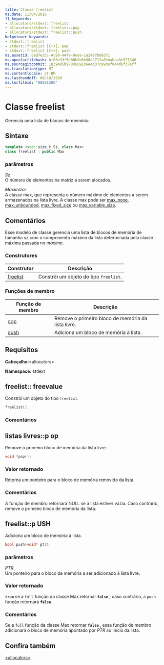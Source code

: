 ```yaml
---
title: Classe freelist
ms.date: 11/04/2016
f1_keywords:
- allocators/stdext::freelist
- allocators/stdext::freelist::pop
- allocators/stdext::freelist::push
helpviewer_keywords:
- stdext::freelist
- stdext::freelist [C++], pop
- stdext::freelist [C++], push
ms.assetid: 8ad7e35c-4c80-4479-8ede-1a2497b06d71
ms.openlocfilehash: bf88e33f5d00b9b6b90d2712a0bbabaa3e571340
ms.sourcegitcommit: 1839405b97036891b6e4d37c99def044d6f37eff
ms.translationtype: MT
ms.contentlocale: pt-BR
ms.lasthandoff: 08/18/2020
ms.locfileid: "88561200"
---
```

# <a name="freelist-class"></a>Classe freelist

Gerencia uma lista de blocos de memória.

## <a name="syntax"></a>Sintaxe

```cpp
template <std::size_t Sz, class Max>
class freelist : public Max
```

### <a name="parameters"></a>parâmetros

*Sz*\
O número de elementos na matriz a serem alocados.

*Maximizar*\
A classe max, que representa o número máximo de elementos a serem armazenados na lista livre. A classe max pode ser [max_none](../standard-library/max-none-class.md), [max_unbounded](../standard-library/max-unbounded-class.md), [max_fixed_size](../standard-library/max-fixed-size-class.md) ou [max_variable_size](../standard-library/max-variable-size-class.md).

## <a name="remarks"></a>Comentários

Esse modelo de classe gerencia uma lista de blocos de memória de tamanho *sz* com o comprimento máximo da lista determinada pela classe máxima passada no *máximo*.

### <a name="constructors"></a>Construtores

|Construtor|Descrição|
|-|-|
|[freelist](#freelist)|Constrói um objeto do tipo `freelist`.|

### <a name="member-functions"></a>Funções de membro

|Função de membro|Descrição|
|-|-|
|[pop](#pop)|Remove o primeiro bloco de memória da lista livre.|
|[push](#push)|Adiciona um bloco de memória à lista.|

## <a name="requirements"></a>Requisitos

**Cabeçalho:**\<allocators>

**Namespace:** stdext

## <a name="freelistfreelist"></a><a name="freelist"></a> freelist:: freevalue

Constrói um objeto do tipo `freelist`.

```cpp
freelist();
```

### <a name="remarks"></a>Comentários

## <a name="freelistpop"></a><a name="pop"></a> listas livres::p op

Remove o primeiro bloco de memória da lista livre.

```cpp
void *pop();
```

### <a name="return-value"></a>Valor retornado

Retorna um ponteiro para o bloco de memória removido da lista.

### <a name="remarks"></a>Comentários

A função de membro retornará NULL se a lista estiver vazia. Caso contrário, remove o primeiro bloco de memória da lista.

## <a name="freelistpush"></a><a name="push"></a> freelist::p USH

Adiciona um bloco de memória à lista.

```cpp
bool push(void* ptr);
```

### <a name="parameters"></a>parâmetros

*PTR*\
Um ponteiro para o bloco de memória a ser adicionado à lista livre.

### <a name="return-value"></a>Valor retornado

**`true`** se a `full` função da classe Max retornar **`false`** ; caso contrário, a `push` função retornará **`false`** .

### <a name="remarks"></a>Comentários

Se a `full` função da classe Max retornar **`false`** , essa função de membro adicionará o bloco de memória apontado por *PTR* ao início da lista.

## <a name="see-also"></a>Confira também

[\<allocators>](../standard-library/allocators-header.md)
